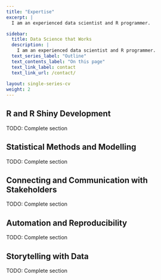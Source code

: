 ```yaml
---
title: "Expertise"
excerpt: |
  I am an experienced data scientist and R programmer. 

sidebar: 
  title: Data Science that Works
  description: |
    I am an experienced data scientist and R programmer.
  text_series_label: "Outline" 
  text_contents_label: "On this page"
  text_link_label: contact
  text_link_url: /contact/
  
layout: single-series-cv
weight: 2
---
```


## R and R Shiny Development

TODO: Complete section

## Statistical Methods and Modelling

TODO: Complete section

## Connecting and Communication with Stakeholders

TODO: Complete section

## Automation and Reproducibility

TODO: Complete section

## Storytelling with Data

TODO: Complete section


